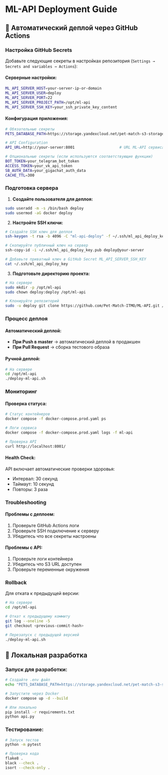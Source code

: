 # ML-API Deployment Guide

## 🚀 Автоматический деплой через GitHub Actions

### Настройка GitHub Secrets

Добавьте следующие секреты в настройках репозитория (`Settings → Secrets and variables → Actions`):

#### Серверные настройки:
```bash
ML_API_SERVER_HOST=your-server-ip-or-domain
ML_API_SERVER_USER=deploy
ML_API_SERVER_PORT=22
ML_API_SERVER_PROJECT_PATH=/opt/ml-api
ML_API_SERVER_SSH_KEY=your_ssh_private_key_content
```

#### Конфигурация приложения:
```bash
# Обязательные секреты
PETS_DATABASE_PATH=https://storage.yandexcloud.net/pet-match-s3-storage/PetMatch/db.json

# API Configuration
API_URL=http://your-server:8001                    # URL ML-API сервиса (для самоссылок)

# Опциональные секреты (если используются соответствующие функции)
BOT_TOKEN=your_telegram_bot_token
ACCESS_TOKEN=your_vk_api_token
SB_AUTH_DATA=your_gigachat_auth_data
CACHE_TTL=300
```

### Подготовка сервера

1. **Создайте пользователя для деплоя:**
```bash
sudo useradd -m -s /bin/bash deploy
sudo usermod -aG docker deploy
```

2. **Настройте SSH ключи:**
```bash
# Создайте SSH ключ для деплоя
ssh-keygen -t rsa -b 4096 -C "ml-api-deploy" -f ~/.ssh/ml_api_deploy_key

# Скопируйте публичный ключ на сервер
ssh-copy-id -i ~/.ssh/ml_api_deploy_key.pub deploy@your-server

# Добавьте приватный ключ в GitHub Secret ML_API_SERVER_SSH_KEY
cat ~/.ssh/ml_api_deploy_key
```

3. **Подготовьте директорию проекта:**
```bash
# На сервере
sudo mkdir -p /opt/ml-api
sudo chown deploy:deploy /opt/ml-api

# Клонируйте репозиторий
sudo -u deploy git clone https://github.com/Pet-Match-ITMO/ML-API.git /opt/ml-api
```

### Процесс деплоя

#### Автоматический деплой:
- **При Push в master** → автоматический деплой в продакшен
- **При Pull Request** → сборка тестового образа

#### Ручной деплой:
```bash
# На сервере
cd /opt/ml-api
./deploy-ml-api.sh
```

### Мониторинг

#### Проверка статуса:
```bash
# Статус контейнеров
docker compose -f docker-compose.prod.yaml ps

# Логи сервиса
docker compose -f docker-compose.prod.yaml logs -f ml-api

# Проверка API
curl http://localhost:8001/
```

#### Health Check:
API включает автоматические проверки здоровья:
- Интервал: 30 секунд
- Таймаут: 10 секунд
- Повторы: 3 раза

### Troubleshooting

#### Проблемы с деплоем:
1. Проверьте GitHub Actions логи
2. Проверьте SSH подключение к серверу
3. Убедитесь что все секреты настроены

#### Проблемы с API:
1. Проверьте логи контейнера
2. Убедитесь что S3 URL доступен
3. Проверьте переменные окружения

### Rollback

Для отката к предыдущей версии:
```bash
# На сервере
cd /opt/ml-api

# Откат к предыдущему коммиту
git log --oneline -5
git checkout <previous-commit-hash>

# Перезапуск с предыдущей версией
./deploy-ml-api.sh
```

## 🔧 Локальная разработка

### Запуск для разработки:
```bash
# Создайте .env файл
echo "PETS_DATABASE_PATH=https://storage.yandexcloud.net/pet-match-s3-storage/PetMatch/db.json" > .env

# Запустите через Docker
docker compose up -d --build

# Или локально
pip install -r requirements.txt
python api.py
```

### Тестирование:
```bash
# Запуск тестов
python -m pytest

# Проверка кода
flake8 .
black --check .
isort --check-only .
```
